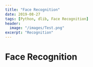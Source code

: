 ```yaml
---
title: "Face Recognition"
date: 2019-08-27
tags: [Python, dlib, Face Recognition]
header:
  image: "/images/Test.png"
excerpt: "Recognition"
---
```


# Face Recognition
